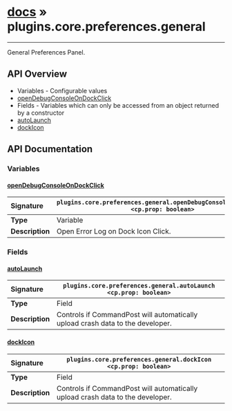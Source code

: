 # [docs](index.md) » plugins.core.preferences.general
---

General Preferences Panel.

## API Overview
* Variables - Configurable values
 * [openDebugConsoleOnDockClick](#opendebugconsoleondockclick)
* Fields - Variables which can only be accessed from an object returned by a constructor
 * [autoLaunch](#autolaunch)
 * [dockIcon](#dockicon)

## API Documentation

### Variables

#### [openDebugConsoleOnDockClick](#opendebugconsoleondockclick)
| <span style="float: left;">**Signature**</span> | <span style="float: left;">`plugins.core.preferences.general.openDebugConsoleOnDockClick <cp.prop: boolean>` </span>                                                          |
| -----------------------------------------------------|---------------------------------------------------------------------------------------------------------|
| **Type**                                             | Variable |
| **Description**                                      | Open Error Log on Dock Icon Click. |

### Fields

#### [autoLaunch](#autolaunch)
| <span style="float: left;">**Signature**</span> | <span style="float: left;">`plugins.core.preferences.general.autoLaunch <cp.prop: boolean>` </span>                                                          |
| -----------------------------------------------------|---------------------------------------------------------------------------------------------------------|
| **Type**                                             | Field |
| **Description**                                      | Controls if CommandPost will automatically upload crash data to the developer. |

#### [dockIcon](#dockicon)
| <span style="float: left;">**Signature**</span> | <span style="float: left;">`plugins.core.preferences.general.dockIcon <cp.prop: boolean>` </span>                                                          |
| -----------------------------------------------------|---------------------------------------------------------------------------------------------------------|
| **Type**                                             | Field |
| **Description**                                      | Controls if CommandPost will automatically upload crash data to the developer. |

